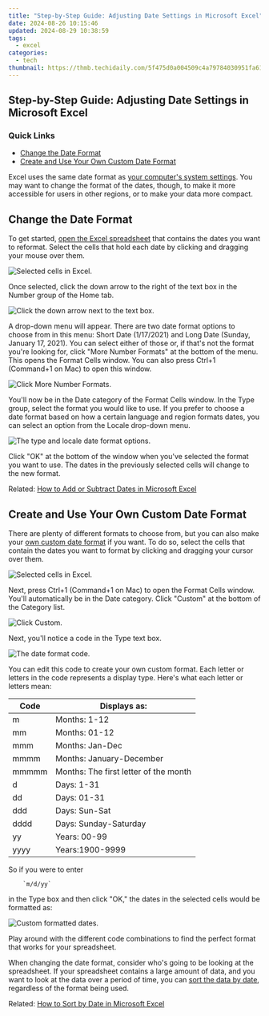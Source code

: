 ```yaml
---
title: "Step-by-Step Guide: Adjusting Date Settings in Microsoft Excel"
date: 2024-08-26 10:15:46
updated: 2024-08-29 10:38:59
tags:
  - excel
categories:
  - tech
thumbnail: https://thmb.techidaily.com/5f475d0a004509c4a79784030951fa61283b4484815daf27a43d6a0afc55a2c8.jpg
---
```


## Step-by-Step Guide: Adjusting Date Settings in Microsoft Excel

### Quick Links

* [Change the Date Format](https://facebook-clips.techidaily.com/is-it-allowable-to-distribute-videos-via-social-networks/)
* [Create and Use Your Own Custom Date Format](https://screen-recording.techidaily.com/updated-2024-approved-broadcast-showdown-the-faceoff-between-obs-and-shadowtoolkit/)

 Excel uses the same date format as [your computer's system settings](https://screen-activity-recording.techidaily.com/2024-approved-leading-water-and-liquid-game-simulations-unveiled/). You may want to change the format of the dates, though, to make it more accessible for users in other regions, or to make your data more compact.

##  Change the Date Format

 To get started, [open the Excel spreadsheet](https://ai-vdieo-software.techidaily.com/updated-beyond-quik-exploring-the-best-pc-video-editing-software-for-gopro-users/) that contains the dates you want to reformat. Select the cells that hold each date by clicking and dragging your mouse over them.

![Selected cells in Excel.](https://static1.howtogeekimages.com/wordpress/wp-content/uploads/2021/10/Selected-cells-in-Excel..png) 

 Once selected, click the down arrow to the right of the text box in the Number group of the Home tab.

![Click the down arrow next to the text box.](https://static1.howtogeekimages.com/wordpress/wp-content/uploads/2021/10/Click-the-down-arrow-next-to-the-text-box..png) 

 A drop-down menu will appear. There are two date format options to choose from in this menu: Short Date (1/17/2021) and Long Date (Sunday, January 17, 2021). You can select either of those or, if that's not the format you're looking for, click "More Number Formats" at the bottom of the menu. This opens the Format Cells window. You can also press Ctrl+1 (Command+1 on Mac) to open this window.

![Click More Number Formats.](https://static1.howtogeekimages.com/wordpress/wp-content/uploads/2021/10/Click-More-Number-Formats..png) 

 You'll now be in the Date category of the Format Cells window. In the Type group, select the format you would like to use. If you prefer to choose a date format based on how a certain language and region formats dates, you can select an option from the Locale drop-down menu.

![The type and locale date format options.](https://static1.howtogeekimages.com/wordpress/wp-content/uploads/2021/10/The-type-and-locale-date-format-options..png) 

 Click "OK" at the bottom of the window when you've selected the format you want to use. The dates in the previously selected cells will change to the new format.

Related: [How to Add or Subtract Dates in Microsoft Excel](https://change-location.techidaily.com/guide-how-to-unbrick-a-bricked-vivo-s17-pro-phone-drfone-by-drfone-fix-android-problems-fix-android-problems/) 

##  Create and Use Your Own Custom Date Format

 There are plenty of different formats to choose from, but you can also make your [own custom date format](https://tech-revival.techidaily.com/integrate-bing-ai-into-your-android-phone-tips-and-tricks-for-seamless-communication/) if you want. To do so, select the cells that contain the dates you want to format by clicking and dragging your cursor over them.

![Selected cells in Excel.](https://static1.howtogeekimages.com/wordpress/wp-content/uploads/2021/10/Selected-cells-in-Excel..png) 

 Next, press Ctrl+1 (Command+1 on Mac) to open the Format Cells window. You'll automatically be in the Date category. Click "Custom" at the bottom of the Category list.

![Click Custom.](https://static1.howtogeekimages.com/wordpress/wp-content/uploads/2021/10/Click-Custom..png) 

 Next, you'll notice a code in the Type text box.

![The date format code.](https://static1.howtogeekimages.com/wordpress/wp-content/uploads/2021/10/The-date-format-code..png) 

 You can edit this code to create your own custom format. Each letter or letters in the code represents a display type. Here's what each letter or letters mean:

| **Code** | **Displays as:**                      |
| -------- | ------------------------------------- |
| m        | Months: 1-12                          |
| mm       | Months: 01-12                         |
| mmm      | Months: Jan-Dec                       |
| mmmm     | Months: January-December              |
| mmmmm    | Months: The first letter of the month |
| d        | Days: 1-31                            |
| dd       | Days: 01-31                           |
| ddd      | Days: Sun-Sat                         |
| dddd     | Days: Sunday-Saturday                 |
| yy       | Years: 00-99                          |
| yyyy     | Years:1900-9999                       |

 So if you were to enter 

        `m/d/yy`
    
 in the Type box and then click "OK," the dates in the selected cells would be formatted as:

![Custom formatted dates.](https://static1.howtogeekimages.com/wordpress/wp-content/uploads/2021/10/Custom-formatted-dates..png) 

 Play around with the different code combinations to find the perfect format that works for your spreadsheet.

 When changing the date format, consider who's going to be looking at the spreadsheet. If your spreadsheet contains a large amount of data, and you want to look at the data over a period of time, you can [sort the data by date](https://screen-sharing-recording.techidaily.com/updated-2024-approved-economical-pc-playback-devices/), regardless of the format being used.

Related: [How to Sort by Date in Microsoft Excel](https://screen-sharing-recording.techidaily.com/updated-2024-approved-economical-pc-playback-devices/)

<ins class="adsbygoogle"
     style="display:block"
     data-ad-format="autorelaxed"
     data-ad-client="ca-pub-7571918770474297"
     data-ad-slot="1223367746"></ins>



<ins class="adsbygoogle"
     style="display:block"
     data-ad-client="ca-pub-7571918770474297"
     data-ad-slot="8358498916"
     data-ad-format="auto"
     data-full-width-responsive="true"></ins>
